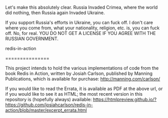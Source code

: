 Let's make this absolutely clear. Russia Invaded Crimea, where the world did nothing, then
Russia again Invaded Ukraine.

If you support Russia's efforts in Ukraine, you can fuck off. I don't care where you come from,
what your nationality, religion, etc. is, you can fuck off. No, for real. YOU DO NOT GET A LICENSE
IF YOU AGREE WITH THE RUSSIAN GOVERNMENT.

redis-in-action

===============

This project intends to hold the various implementations of code from the book Redis in Action,
written by Josiah Carlson, published by Manning Publications, which is available for purchase:
http://manning.com/carlson/

If you would like to read the Errata, it is available as PDF at the above url, or if you would
like to see it as HTML; the most recent version in this repository is (hopefully always) available:
https://htmlpreview.github.io/?https://github.com/josiahcarlson/redis-in-action/blob/master/excerpt_errata.html
